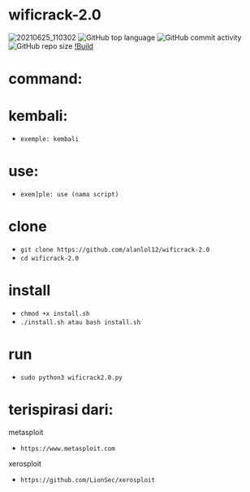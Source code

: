 # wificrack-2.0 
![20210625_110302](https://user-images.githubusercontent.com/81538835/123363554-508f1e00-d562-11eb-9afb-dabded8f2a60.png)
![GitHub top language](https://img.shields.io/github/languages/top/alanlol12/wificrack-2.0?logo=python) 
![GitHub commit activity](https://img.shields.io/github/commit-activity/m/alanlol12/wificrack-2.0?logo=linux) 
![GitHub repo size](https://img.shields.io/github/repo-size/alanlol12/wificrack-2.0?logo=kali%20linux)
[!Build](https://img.shields.io/badge/support%20os-linux-orange)

# command:

#  kembali:
* `exemple: kembali`
#  use:
* `exem]ple: use (nama script)`

# clone
* `git clone https://github.com/alanlol12/wificrack-2.0`
*  `cd wificrack-2.0`
# install
* `chmod +x install.sh`
* `./install.sh atau bash install.sh`
# run
* `sudo python3 wificrack2.0.py`

# terispirasi dari:
metasploit
* `https://www.metasploit.com`

xerosploit
* `https://github.com/LionSec/xerosploit`
